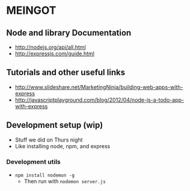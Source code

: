# MEINGOT

## Node and library Documentation

* http://nodejs.org/api/all.html
* http://expressjs.com/guide.html


## Tutorials and other useful links

* http://www.slideshare.net/MarketingNinja/building-web-apps-with-express
* http://javascriptplayground.com/blog/2012/04/node-js-a-todo-app-with-express


## Development setup (wip)

* Stuff we did on Thurs night
* Like installing node, npm, and express


### Development utils

* `npm install nodemon -g`
  * Then run with `nodemon server.js`
